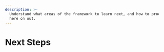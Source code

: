 ```yaml
---
description: >-
  Understand what areas of the framework to learn next, and how to proceed from
  here on out.
---
```


# Next Steps

